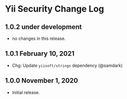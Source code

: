 # Yii Security Change Log

## 1.0.2 under development

- no changes in this release.

## 1.0.1 February 10, 2021

- Chg: Update `yiisoft/strings` dependency (@samdark)

## 1.0.0 November 1, 2020

- Initial release.

